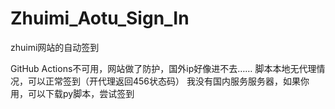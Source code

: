 # Zhuimi_Aotu_Sign_In
zhuimi网站的自动签到


GitHub Actions不可用，网站做了防护，国外ip好像进不去……
脚本本地无代理情况，可以正常签到（开代理返回456状态码）
我没有国内服务服务器，如果你用，可以下载py脚本，尝试签到
